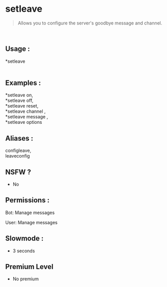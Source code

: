 # setleave

> Allows you to configure the server's goodbye message and channel.

<br>

## Usage :

*setleave <option> <argument> 

## Examples :

*setleave on,
<br>*setleave off,
<br>*setleave reset,
<br>*setleave channel <mention>,
<br>*setleave message <message>,
<br>*setleave options

## Aliases :

configleave,
<br>leaveconfig

## NSFW ?

- No

## Permissions :

Bot: Manage messages
<br>

User: Manage messages

## Slowmode :

- 3 seconds

## Premium Level

- No premium